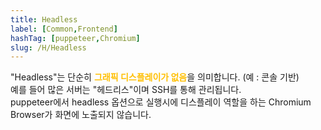 ```yaml
---
title: Headless
label: [Common,Frontend]
hashTag: [puppeteer,Chromium]
slug: /H/Headless
---
```

<p>"Headless"는 단순히 <span style="color:#FFBF00; font-weight:bold;">그래픽 디스플레이가 없음</span>을 의미합니다. (예 : 콘솔 기반)<br />
예를 들어 많은 서버는 "헤드리스"이며 SSH를 통해 관리됩니다.<br />
puppeteer에서 headless 옵션으로 실행시에 디스플레이 역할을 하는 Chromium Browser가 화면에 노출되지 않습니다.</p>
